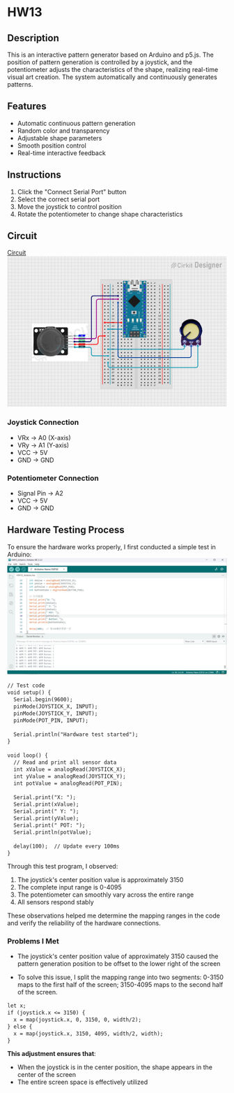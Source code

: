 # HW13
## Description
This is an interactive pattern generator based on Arduino and p5.js. The position of pattern generation is controlled by a joystick, and the potentiometer adjusts the characteristics of the shape, realizing real-time visual art creation. The system automatically and continuously generates patterns.

## Features
- Automatic continuous pattern generation
- Random color and transparency
- Adjustable shape parameters
- Smooth position control
- Real-time interactive feedback

## Instructions
1. Click the "Connect Serial Port" button
2. Select the correct serial port
3. Move the joystick to control position
4. Rotate the potentiometer to change shape characteristics

## Circuit
[Circuit](https://app.cirkitdesigner.com/project/b5e33416-c1f4-4e88-a9aa-e550f7a888c2)
![Circuit](circuit.png)

### Joystick Connection
- VRx → A0 (X-axis)
- VRy → A1 (Y-axis)
- VCC → 5V
- GND → GND

### Potentiometer Connection
- Signal Pin → A2
- VCC → 5V
- GND → GND

## Hardware Testing Process
To ensure the hardware works properly, I first conducted a simple test in Arduino:
![test](test.png)

```
// Test code
void setup() {
  Serial.begin(9600);
  pinMode(JOYSTICK_X, INPUT);
  pinMode(JOYSTICK_Y, INPUT);
  pinMode(POT_PIN, INPUT);
  
  Serial.println("Hardware test started");
}

void loop() {
  // Read and print all sensor data
  int xValue = analogRead(JOYSTICK_X);
  int yValue = analogRead(JOYSTICK_Y);
  int potValue = analogRead(POT_PIN);
  
  Serial.print("X: ");
  Serial.print(xValue);
  Serial.print(" Y: ");
  Serial.print(yValue);
  Serial.print(" POT: ");
  Serial.println(potValue);
  
  delay(100);  // Update every 100ms
}
```

Through this test program, I observed:
1. The joystick's center position value is approximately 3150
2. The complete input range is 0-4095
3. The potentiometer can smoothly vary across the entire range
4. All sensors respond stably

These observations helped me determine the mapping ranges in the code and verify the reliability of the hardware connections.

### Problems I Met
- The joystick's center position value of approximately 3150 caused the pattern generation position to be offset to the lower right of the screen

- To solve this issue, I split the mapping range into two segments:
0-3150 maps to the first half of the screen; 3150-4095 maps to the second half of the screen.
```
let x;
if (joystick.x <= 3150) {
  x = map(joystick.x, 0, 3150, 0, width/2);
} else {
  x = map(joystick.x, 3150, 4095, width/2, width);
}
```

**This adjustment ensures that**:
- When the joystick is in the center position, the shape appears in the center of the screen
- The entire screen space is effectively utilized




